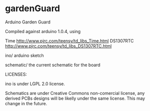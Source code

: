 gardenGuard
===========

Arduino Garden Guard

Compiled against arduino 1.0.4, using 

Time http://www.pjrc.com/teensy/td_libs_Time.html
DS1307RTC http://www.pjrc.com/teensy/td_libs_DS1307RTC.html

ino/ arduino sketch

schematic/ the current schematic for the board

LICENSES:

ino is under LGPL 2.0 license.

Schematics are under Creative Commons non-comercial license, any derived PCBs designs will be likelly under the same license. This may change in the future.
